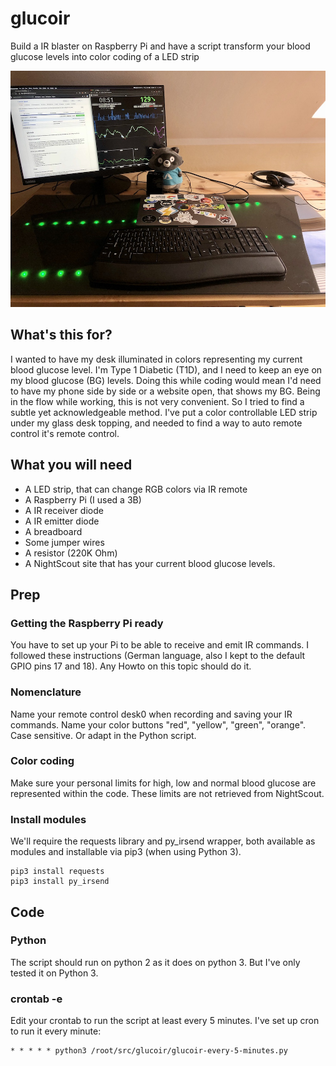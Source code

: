 # glucoir
Build a IR blaster on Raspberry Pi and have a script transform your blood glucose levels into color coding of a LED strip

![Photo of a desk with green-glowing LEDs below a glass surface](https://github.com/jansche/glucoir/blob/master/IMG_1525_small.jpg)

## What's this for?
I wanted to have my desk illuminated in colors representing my current blood glucose level. I'm Type 1 Diabetic (T1D), and I need to keep an eye on my blood glucose (BG) levels. Doing this while coding would mean I'd need to have my phone side by side or a website open, that shows my BG. Being in the flow while working, this is not very convenient. So I tried to find a subtle yet acknowledgeable method. I've put a color controllable LED strip under my glass desk topping, and needed to find a way to auto remote control it's remote control. 

## What you will need
  * A LED strip, that can change RGB colors via IR remote
  * A Raspberry Pi (I used a 3B)
  * A IR receiver diode
  * A IR emitter diode
  * A breadboard
  * Some jumper wires
  * A resistor (220K Ohm)
  * A NightScout site that has your current blood glucose levels.

## Prep
### Getting the Raspberry Pi ready
You have to set up your Pi to be able to receive and emit IR commands. I followed these instructions [](https://tutorials-raspberrypi.de/raspberry-pi-ir-remote-control/) (German language, also I kept to the default GPIO pins 17 and 18). Any Howto on this topic should do it.
### Nomenclature
Name your remote control desk0 when recording and saving your IR commands. Name your color buttons "red", "yellow", "green", "orange". Case sensitive. Or adapt in the Python script.
### Color coding
Make sure your personal limits for high, low and normal blood glucose are represented within the code. These limits are not retrieved from NightScout.
### Install modules
We'll require the requests library and py_irsend wrapper, both available as modules and installable via pip3 (when using Python 3).
```
pip3 install requests
pip3 install py_irsend
```

## Code
### Python
The script should run on python 2 as it does on python 3. But I've only tested it on Python 3.
### crontab -e
Edit your crontab to run the script at least every 5 minutes. I've set up cron to run it every minute:
```
* * * * * python3 /root/src/glucoir/glucoir-every-5-minutes.py
```
